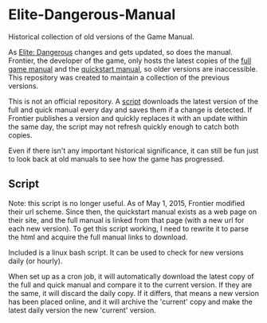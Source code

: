 # Elite-Dangerous-Manual
Historical collection of old versions of the Game Manual.

As [Elite: Dangerous][elite] changes and gets updated, so does the manual. Frontier, the developer of the game, only hosts the latest copies of the [full game manual][full] and the [quickstart manual][quick], so older versions are inaccessible. This repository was created to maintain a collection of the previous versions.

This is not an official repository. A [script][script] downloads the latest version of the full and quick manual every day and saves them if a change is detected. If Frontier publishes a version and quickly replaces it with an update within the same day, the script may not refresh quickly enough to catch both copies.

Even if there isn't any important historical significance, it can still be fun just to look back at old manuals to see how the game has progressed.

## Script
Note: this script is no longer useful. As of May 1, 2015, Frontier modified their url scheme. Since then, the quickstart manual exists as a web page on their site, and the full manual is linked from that page (with a new url for each new version). To get this script working, I need to rewrite it to parse the html and acquire the full manual links to download.

Included is a linux bash script. It can be used to check for new versions daily (or hourly).

When set up as a cron job, it will automatically download the latest copy of the full and quick manual and compare it to the current version. If they are the same, it will discard the daily copy. If it differs, that means a new version has been placed online, and it will archive the 'current' copy and make the latest daily version the new 'current' version.

[elite]: http://www.elitedangerous.com/
[full]: http://hosting.zaonce.net/elite/website/assets/ELITE-DANGEROUS-GAME-MANUAL.pdf
[quick]: http://hosting.zaonce.net/elite/website/assets/ELITE-DANGEROUS-MANUAL.pdf
[script]: https://github.com/schrauger/Elite-Dangerous-Manual/blob/master/script/dailycheck.sh
